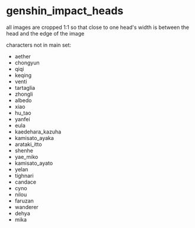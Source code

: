 ﻿# genshin_impact_heads

all images are cropped 1:1 so that close to one head's width is between the head and the edge of the image

characters not in main set:
- aether
- chongyun
- qiqi
- keqing
- venti
- tartaglia
- zhongli
- albedo
- xiao
- hu_tao
- yanfei
- eula
- kaedehara_kazuha
- kamisato_ayaka
- arataki_itto
- shenhe
- yae_miko
- kamisato_ayato
- yelan
- tighnari
- candace
- cyno
- nilou
- faruzan
- wanderer
- dehya
- mika
